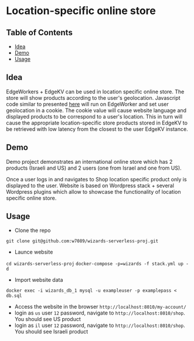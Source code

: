 # Location-specific online store

## Table of Contents

- [Idea](#Idea)
- [Demo](#Demo)
- [Usage](#Usage)

## Idea <a name = "Idea"></a>
 
 EdgeWorkers + EdgeKV can be used in location specific online store. The store will show products according to the user's geolocation. Javascript code similar to presented [here](https://developer.akamai.com/blog/2020/06/11/edgeworkers-use-case-fast-geolocation) will run on EdgeWorker and set user geolocation  in a cookie. The cookie value will cause website language and displayed products to be correspond to a user's location. This in turn will cause the appropriate location-specific store products stored in EdgeKV to be retrieved with low latency from the closest to the user EdgeKV instance.

## Demo <a name = "Demo"></a>

Demo project demonstrates an international online store which has 2 products (Israeli and US) and 2 users (one from Israel and one from US). 

Once a user logs in and navigates to Shop location specific product only is displayed to the user. Website is based on Wordpress stack + several Wordpress plugins which allow to showcase the functionality of location specific online store. 

## Usage <a name = "Usage"></a>

- Clone the repo

`git clone git@github.com:w7089/wizards-serverless-proj.git`

- Launce website

`cd wizards-serverless-proj`
`docker-compose -p=wizards -f stack.yml up -d`

- Import website data

`docker exec -i wizards_db_1 mysql -u exampleuser -p examplepass < db.sql`

- Access the website in the browser `http://localhost:8010/my-account/`
- login as `us` user `12` password, navigate to `http://localhost:8010/shop`. You should see US product
- login as `il` user `12` password, navigate to `http://localhost:8010/shop`. You should see Israeli product


